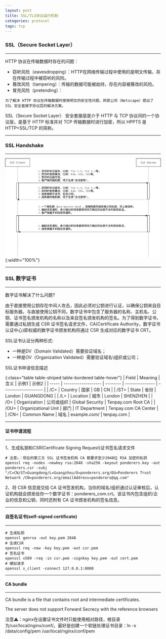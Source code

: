 ```yaml
---
layout: post
title: SSL/TLS协议运行机制
categories: protocol
tags: tcp
---
```


### SSL（Secure Socket Layer）

---

HTTP 协议在传输数据时存在的问题：

* 窃听风险（eavesdropping）：HTTP在网络传输过程中使用的是明文传输，存在传输过程中被窃听的风险。
* 篡改风险（tampering）：传输的数据可能被劫持，存在内容被篡改的风险。
* 冒充风险（pretending）：

`为了解决 HTTP 协议在传输数据时使用明文的安全性问题，网景公司（Netscape）提出了 SSL 安全套接字协议层的解决方案。`

SSL（Secure Socket Layer） 安全套接层是介于 HTTP 与 TCP 协议间的一个协议层，是基于 HTTP 标准并对 TCP 传输数据时进行加密，所以 HPPTS 是 HTTP+SSL/TCP 的简称。

---

### SSL Handshake

---

![protocol-tls](/assets/img/protocol-tls.drawio.png){:width="100%"}

---

### SSL 数字证书

---

数字证书解决了什么问题?

由于直接使用公钥存在中间人攻击，因此必须对公钥进行认证，以确保公钥来自目标服务器。与直接使用公钥不同，数字证书中包含了服务器的名称、主机名、公钥、证书签名颁发机构的名称以及来自签名颁发机构的签名。为了得到数字证书，需要通过私钥生成 CSR 证书签名请求文件，CA(Certificate Authority，数字证书认证中心)即权威的数字证书颁发机构将通过 CSR 生成对应的数字证书 CRT。

SSL证书认证分两种形式:

* 一种是DV（Domain Validated）需要验证域名；
* 一种是OV（Organization Validated）需要验证域名\组织或公司；

SSL证书申请信息描述

{:class="table table-striped table-bordered table-hover"}
| Field | Meaning             | 含义      | 示例1            | 示例2                |
| ----- | ------------------- | -------- | --------------- | -------------------- |
| /C=   | Country             | 国家      | GB              | CN                   |
| /ST=  | State               | 省份      | London          | GUANGDONG            |
| /L=   | Location            | 城市      | London          | SHENZHEN             |
| /O=   | Organization        | 公司或组织 | Global Security | Tenpay.com Root CA   |
| /OU=  | Organizational Unit | 部门      | IT Department   | Tenpay.com CA Center |
| /CN=  | Common Name         | 域名      | example.com/    | tenpay.com           |

---

#### 证书申请流程

---

1、生成私钥和CSR(Certificate Signing Request)证书签名请求文件

```shell
# 注意⚠️：现在的第三方 SSL 证书签发机构 CA 都要求至少2048位 RSA 加密的私钥
openssl req -nodes -newkey rsa:2048 -sha256 -keyout ponderers.key -out ponderers.csr -subj "/C=CN/ST=Guangdong/L=Guangzhou/O=ponderers.org/OU=Ponderers Trust Network /CN=ponderers.org/emailAddress=ponderers@qq.com"
```

2、将 CSR 信息提交给 CA 证书签发机构，当你的域名/组织通过认证审核后，认证机构就会颁发给你一个数字证书：ponderers_com.crt。该证书内包含组织/企业的信息和公钥，同时还附有 CA 证书颁发机构的签名信息。

---

#### 自签名证书(self-signed certificate)

---

```shell
# 生成私钥
openssl genrsa -out key.pem 2048
# 生成CSR
openssl req -new -key key.pem -out csr.pem
# 签名证书
openssl x509 -req -in csr.pem -signkey key.pem -out cert.pem
# 模拟请求
openssl s_client -connect 127.0.0.1:8000
```

---

#### CA bundle

---

CA bundle is a file that contains root and intermediate certificates.

The server does not support Forward Secrecy with the reference browsers

注意⚠️：nginx在设置证书文件时只能使用相对路径，根目录为/usr/local/nginx/conf/。最好是创建一个软链处理证书目录：ln -s /data/config/pem /usr/local/nginx/conf/pem
